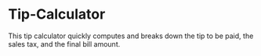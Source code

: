# Tip-Calculator
This tip calculator quickly computes and breaks down the tip to be paid, the sales tax, and the final bill amount.
